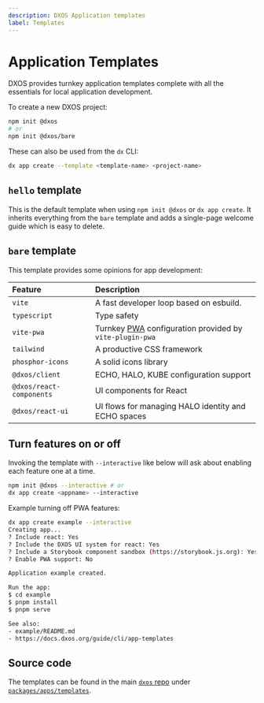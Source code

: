 ```yaml
---
description: DXOS Application templates
label: Templates
---
```


# Application Templates

DXOS provides turnkey application templates complete with all the essentials for local application development.

To create a new DXOS project:

```bash
npm init @dxos
# or
npm init @dxos/bare
```

These can also be used from the `dx` CLI:

```bash
dx app create --template <template-name> <project-name>
```

## `hello` template

This is the default template when using `npm init @dxos` or `dx app create`. It inherits everything from the `bare` template and adds a single-page welcome guide which is easy to delete.

## `bare` template

This template provides some opinions for app development:

| Feature | Description |
| :-- | :-- |
| `vite` | A fast developer loop based on esbuild. |
| `typescript` | Type safety |
| `vite-pwa` | Turnkey [PWA](../glossary#PWA) configuration provided by `vite-plugin-pwa` |
| `tailwind` | A productive CSS framework |
| `phosphor-icons` | A solid icons library |
| `@dxos/client` | ECHO, HALO, KUBE configuration support |
| `@dxos/react-components` | UI components for React |
| `@dxos/react-ui` | UI flows for managing HALO identity and ECHO spaces |

## Turn features on or off

Invoking the template with `--interactive` like below will ask about enabling each feature one at a time.
```bash
npm init @dxos --interactive # or
dx app create <appname> --interactive
```
Example turning off PWA features:
```bash
dx app create example --interactive
Creating app...
? Include react: Yes
? Include the DXOS UI system for react: Yes
? Include a Storybook component sandbox (https://storybook.js.org): Yes
? Enable PWA support: No

Application example created.

Run the app:
$ cd example
$ pnpm install
$ pnpm serve

See also:
- example/README.md
- https://docs.dxos.org/guide/cli/app-templates
```

## Source code

The templates can be found in the main [`dxos` repo](https://github.com/dxos/dxos) under [`packages/apps/templates`](https://github.com/dxos/dxos/tree/main/packages/apps/templates).
